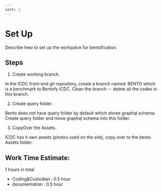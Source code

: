 ```yaml
---
sort: 1
---
```


# Set Up 

Describe hwo to set up the workpalce for bentofication. 


## Steps

1. Create working branch. 


In the ICDC front-end git repository, create a branch named: BENTO  which is a benchmark to Bentofy ICDC.  Clean the branch -- delete all the codes in this branch. 

2. Create query folder. 

Bento does not have query folder by default which stores graphql schema.
Create query folder and move graphql schema into this folder. 


3. CopyOver the Assets. 

ICDC has it own assets (photos used on the site), copy over to the bento Assets folder.  




## Work Time Estimate: 

1 hours in total

- Coding&Custodian : 0.5 hour
- documentation : 0.5 hour

